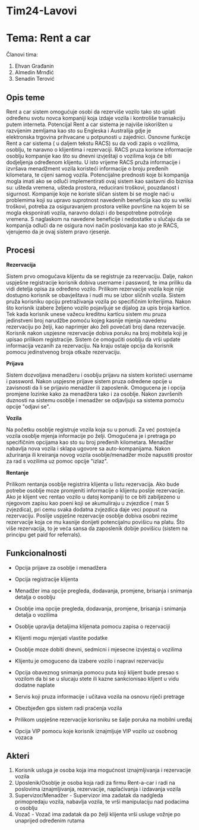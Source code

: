 ﻿# Tim24-Lavovi

# Tema: Rent a car


Članovi tima:

  1. Ehvan Građanin
  2. Almedin Mrnđić
  3. Senadin Terović


## Opis teme

Rent a car sistem omogućuje osobi da rezerviše vozilo tako sto uplati određenu svotu novca kompaniji koja izdaje vozila i kontroliše transakciju putem interneta. Potencijal Rent a car sistema je najviše iskorišten u razvijenim zemljama kao sto su Engleska i Australija gdje je  
elektronska trgovina prihvacane u potpunosti u zajednici. Osnovne funkcije Rent a car sistema ( u daljem tekstu RACS) su da vodi zapis o vozilima, osoblju, te naravno o klijentima i rezervaciji. RACS pruza korisne informacije osoblju kompanije kao što su dnevni izvještaji o vozilima koja će biti dodjeljenja određenom klijentu. U isto vrijeme RACS pruža informacije i izvršava menadžment vozila koristeći informacije o broju pređenih kilometara, te cijeni samog vozila. Potencijalne prednosti koje bi kompanija mogla imati ako se odluči implementirati ovaj sistem kao sastavni dio biznisa su: ušteda vremena, ušteda prostora, reducirani troškovi, pouzdanost i sigurnost. Kompanije koje  ne koriste sličan sistem bi se mogle naći u problemima koji su upravo suprotnost navedenih beneficija kao sto su veliki troškovi, potreba za osiguravanjem prostora velike površine na kojem bi se mogla eksponirati vozila, naravno dolazi i do bespotrebne potrošnje vremena. S naglaskom na navedene beneficije i nedostatke u slučaju da se kompanija odluči da ne osigura novi način poslovanja kao sto je RACS, vjerujemo da je ovaj sistem pravo rjesenje.




## Procesi

**Rezervacija**

Sistem prvo omogućava klijentu da se registruje za rezervaciju. Dalje, nakon uspješne registracije korisnik dobiva username i password, te ima priliku da vidi detelja opisa za određeno vozilo. Prilikom rezervacije vozila koje nije dostupno korisnik se obavještava i nudi mu se izbor sličnih vozila. Sistem pruža korisniku opciju pretraživanja vozila po specifičnim kriterijima. Nakon što korisnik izabere željeno vozilo pojavljuje se dijalog za upis broja kartice. Tek kada korisnik unese važecu kreditnu karticu sistem mu pruza jedinstveni broj narudžbe pomoću kojeg kasnije mjenja navedenu rezervaciju po želji, kao naprimjer ako želi povećati broj dana rezervacije. Korisnik nakon uspjesne rezervacije dobiva poruku na broj mobitela koji je upisao prilikom registracije. Sistem će omogućiti osoblju da vrši update informacija vezanih za rezervaciju. Na kraju ostaje opcija da korisnik pomocu jedinstvenog broja otkaže rezervaciju.



**Prijava**

Sistem dozvoljava menadžeru i osoblju prijavu na sistem koristeći username i password. Nakon uspjesne prijave sistem pruza odredene opcije u zavisnosti da li se prijavio menadžer ili zaposlenik. Omogucena je i opcija promjene lozinke kako za menadžera tako i za osoblje. Nakon završenih duznosti na sistemu osoblje i menadžer se odjavljuju sa sistema pomoću opcije "odjavi se".



**Vozila**

Na početku osoblje registruje vozila koja su u ponudi. Za već postojeća vozila osoblje mjenja informacije po želji. Omogućena je i pretraga po specifičnim opcijama kao sto su broj pređenih kilometara. Menadžer nabavlja nova vozila i sklapa ugovore sa auto-kompanijama. Nakon ažuriranja ili kreiranja novog vozila osoblje/menadžer može napustiti prostor za rad s vozilima uz pomoc opcije "izlaz".



**Rentanje**

Prilikom rentanja osoblje registrira klijenta u listu rezervacija. Ako bude potrebe osoblje moze promjeniti informacije o klijentu poslije rezervacije. Ako je klijent vec rentao vozilo u datoj kompaniji to ce biti zabiljezeno u njegovom zapisu kao poeni koji se akumuliraju u zvjezdice ( max 5 zvjezdica), pri cemu svaka dodatna zvjezdica daje veci popust na rezervaciju. Poslije uspješne rezervacije osoblje dobiva osobni rezime rezervacije koja ce mu kasnije donijeti potencijalnu povišicu na platu. Što više rezervacija, to je veća sansa da zaposlenik dobije povišicu (sistem na principu get paid for referrals). 




## Funkcionalnosti


- Opcija prijave za osoblje i menadžera

- Opcija registracije klijenta

- Menadžer ima opcije pregleda, dodavanja, promjene, brisanja i snimanja detalja o osoblju

- Osoblje ima opcije pregleda, dodavanja, promjene, brisanja i snimanja detalja o vozilima

- Osoblje upravlja detaljima klijenata pomocu zapisa o rezervaciji

- Klijenti mogu mjenjati vlastite podatke

- Osoblje moze dobiti dnevni, sedmicni i mjesecne izvjestaj o vozilima

- Klijentu je omoguceno da izabere vozilo i napravi rezervaciju

- Opcija obaveznog snimanja pomocu puta koji klijent bude presao s vozilom da bi se u slucaju stete ili kazne sankcionisao klijent u vidu dodatne naplate

- Servis koji pruza informacije i učitava vozila na osnovu riječi pretrage

- Obezbjeđen gps sistem radi praćenja vozila

- Prilikom uspješne rezervacije korisniku se šalje poruka na mobilni uređaj

- Opcija VIP pomocu koje korisnik iznajmljuje VIP vozilo uz osobnog vozaca






## Akteri


1. Korisnik usluga je osoba koja ima mogućnost iznajmljivanja i rezervacije vozila 
2. Uposlenik/Osoblje je osoba koja radi za firmu Rent-a-car i radi na poslovima iznajmljivanja, rezervacije, naplaćivanja i izdavanja vozila
3. Supervizor/Menadžer - Supervizor ima zadatak da nadgleda primopredaju vozila, nabavlja vozila, te vrši manipulaciju nad podacima o osoblju
4. Vozač - Vozač ima zadatak da po želji klijenta vrši usluge vožnje po unaprijed određenim rutama




 



 


